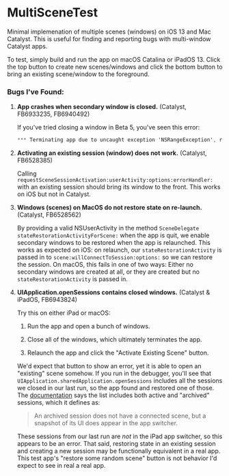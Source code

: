 # MultiSceneTest

Minimal implemenation of multiple scenes (windows) on iOS 13 and Mac Catalyst. This is useful for finding and reporting bugs with multi-window Catalyst apps.

To test, simply build and run the app on macOS Catalina or iPadOS 13. Click the top button to create new scenes/windows and click the bottom button to bring an existing scene/window to the foreground.

### Bugs I've Found:

1. **App crashes when secondary window is closed.** (Catalyst, FB6933235, FB6940492)
   
   If you've tried closing a window in Beta 5, you've seen this error:
   ```objective-c
   *** Terminating app due to uncaught exception 'NSRangeException', reason: 'Cannot remove an observer <UINSSceneViewController 0x60000350eaa0> for the key path "view.window.screen.contentLayoutRect" from <UINSSceneViewController 0x60000350eaa0> because it is not registered as an observer.'
   ```
   
2. **Activating an existing session (window) does not work.** (Catalyst, FB6528385)
   
   Calling  `requestSceneSessionActivation:userActivity:options:errorHandler:` with an existing session should bring its window to the front. This works on iOS but not in Catalyst.

3. **Windows (scenes) on MacOS do not restore state on re-launch.** (Catalyst, FB6528562)
   
   By providing a valid NSUserActivity in the method `SceneDelegate stateRestorationActivityForScene:` when the app is quit, we enable secondary windows to be restored when the app is relaunched. This works as expected on iOS: on relaunch, our `stateRestorationActivity` is passed in to `scene:willConnectToSession:options:` so we can restore the session. On macOS, this fails in one of two ways: Either no secondary windows are created at all, or they are created but no `stateRestorationActivity` is passed in.

4. **UIApplication.openSessions contains closed windows.** (Catalyst & iPadOS, FB6943824)
   
   Try this on either iPad or macOS:
   
   1. Run the app and open a bunch of windows.
   
   2. Close all of the windows, which ultimately terminates the app.
   
   3. Relaunch the app and click the "Activate Existing Scene" button.
   
   We'd expect that button to show an error, yet it is able to open an "existing" scene somehow. If you run in the debugger, you'll see that `UIApplication.sharedApplication.openSessions` includes all the sessions we closed in our last run, so the app found and restored one of those. The [documentation](https://developer.apple.com/documentation/uikit/uiapplication/3197900-opensessions?language=objc) says the list includes both active and "archived" sessions, which it defines as:
   
   > An archived session does not have a connected scene, but a snapshot of its UI does appear in the app switcher.
   
   These sessions from our last run are _not_ in the iPad app switcher, so this appears to be an error. That said, restoring state in an existing session and creating a new session may be functionally equivalent in a real app. This test app's "restore some random scene" button is not behavior I'd expect to see in real a real app.

